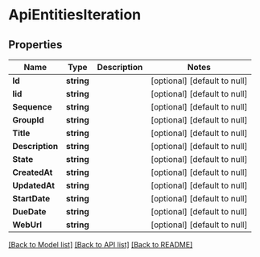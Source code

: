 # ApiEntitiesIteration

## Properties
Name | Type | Description | Notes
------------ | ------------- | ------------- | -------------
**Id** | **string** |  | [optional] [default to null]
**Iid** | **string** |  | [optional] [default to null]
**Sequence** | **string** |  | [optional] [default to null]
**GroupId** | **string** |  | [optional] [default to null]
**Title** | **string** |  | [optional] [default to null]
**Description** | **string** |  | [optional] [default to null]
**State** | **string** |  | [optional] [default to null]
**CreatedAt** | **string** |  | [optional] [default to null]
**UpdatedAt** | **string** |  | [optional] [default to null]
**StartDate** | **string** |  | [optional] [default to null]
**DueDate** | **string** |  | [optional] [default to null]
**WebUrl** | **string** |  | [optional] [default to null]

[[Back to Model list]](../README.md#documentation-for-models) [[Back to API list]](../README.md#documentation-for-api-endpoints) [[Back to README]](../README.md)


